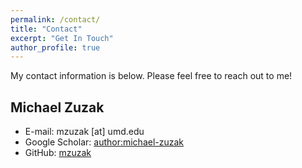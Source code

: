 ```yaml
---
permalink: /contact/
title: "Contact"
excerpt: "Get In Touch"
author_profile: true
---
```


My contact information is below. Please feel free to reach out to me!

Michael Zuzak
------

* E-mail: mzuzak [at] umd.edu
* Google Scholar: [author:michael-zuzak](https://scholar.google.com/citations?user=dESHYYcAAAAJ&hl=en)
* GitHub: [mzuzak](https://github.com/mzuzak)